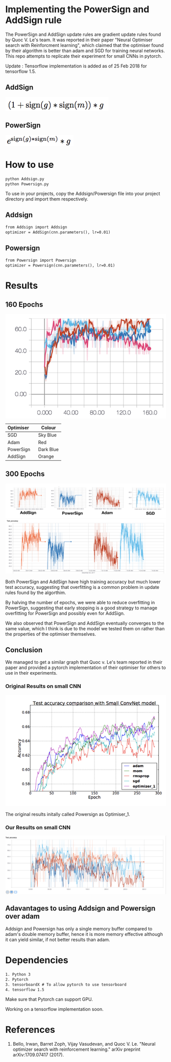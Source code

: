 # Implementing the PowerSign and AddSign rule
The PowerSign and AddSign update rules are gradient 
update rules found by Quoc V. Le's team. It was 
reported in their paper "Neural Optimiser search with Reinforcment learning", which claimed that the optimiser found by their algorithm is better than adam and SGD for training neural networks. This repo attempts to replicate their experiment for small CNNs in pytorch. 

Update : Tensorflow implementation is added as of 25 Feb 2018 for tensorflow 1.5.

## AddSign 
![alt text](https://github.com/Neoanarika/Implementing-the-PowerSign-and-AddSign-rule/blob/master/img/addsign.png)

## PowerSign 
![alt text](https://github.com/Neoanarika/Implementing-the-PowerSign-and-AddSign-rule/blob/master/img/powersign.png)

# How to use 
```
python Addsign.py 
python Powersign.py
```
To use in your projects, copy the Addsign/Powersign file into your project directory and import them respectively. 

## Addsign
```
from Addsign import Addsign
optimizer = AddSign(cnn.parameters(), lr=0.01)
```

## Powersign
```
from Powersign import Powersign
optimizer = Powersign(cnn.parameters(), lr=0.01)
```

# Results 

## 160 Epochs 
![alt text](https://github.com/Neoanarika/Implementing-the-PowerSign-and-AddSign-rule/blob/master/img/160%20epochs.png)


| Optimiser     | Colour        |
| ------------- | ------------- |
| SGD           | Sky Blue      |
| Adam          | Red           |
| PowerSign     | Dark Blue     |
| AddSign       | Orange        |

## 300 Epochs
![alt text](https://github.com/Neoanarika/Implementing-the-PowerSign-and-AddSign-rule/blob/master/img/300%20epochs.png)
![alt text](https://github.com/Neoanarika/Implementing-the-PowerSign-and-AddSign-rule/blob/master/img/300%20epcohs%20time.png)

Both PowerSign and AddSign have high training accuracy but much lower test accuracy, suggesting that overfitting is a common problem in update rules found by the algorthim. 

By halving the number of epochs, we were able to reduce overfitting in PowerSign, suggesting that early stopping is a good strategy to manage overfitting for PowerSign and possibly even for AddSign. 

We also observed that PowerSign and AddSign eventually converges to the same value, which I think is due to the model we tested them on rather than the properties of the optimiser themselves.

## Conclusion 

We managed to get a similar graph that Quoc v. Le's team reported in their paper and provided a pytorch implementation of their optimiser for others to use in their experiments. 

### Original Results on small CNN
![alt text](https://github.com/Neoanarika/Implementing-the-PowerSign-and-AddSign-rule/blob/master/img/original.png)

The original results initally called Powersign as Optimiser_1. 

### Our Results on small CNN
![alt text](https://github.com/Neoanarika/Implementing-the-PowerSign-and-AddSign-rule/blob/master/img/300%20epcohs%20all.png)

## Adavantages to using Addsign and Powersign over adam

Addsign and Powersign has only a single memory buffer compared to adam's double memory buffer, hence it is more memory effective although it can yield similar, if not better results than adam. 

# Dependencies 
```
1. Python 3
2. Pytorch 
3. tensorboardX # To allow pytorch to use tensorboard
4. tensorflow 1.5
```

Make sure that Pytorch can support GPU. 

Working on a tensorflow implementation soon.

# References 
1. Bello, Irwan, Barret Zoph, Vijay Vasudevan, and Quoc V. Le. "Neural optimizer search with reinforcement learning." arXiv preprint arXiv:1709.07417 (2017).
